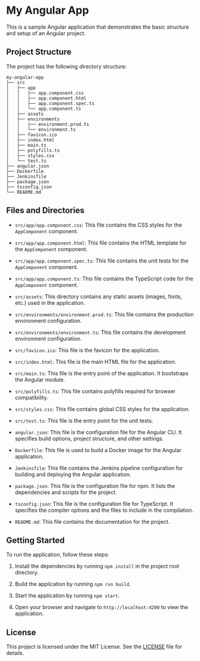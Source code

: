 # My Angular App

This is a sample Angular application that demonstrates the basic structure and setup of an Angular project.

## Project Structure

The project has the following directory structure:

```
my-angular-app
├── src
│   ├── app
│   │   ├── app.component.css
│   │   ├── app.component.html
│   │   ├── app.component.spec.ts
│   │   └── app.component.ts
│   ├── assets
│   ├── environments
│   │   ├── environment.prod.ts
│   │   └── environment.ts
│   ├── favicon.ico
│   ├── index.html
│   ├── main.ts
│   ├── polyfills.ts
│   ├── styles.css
│   └── test.ts
├── angular.json
├── Dockerfile
├── Jenkinsfile
├── package.json
├── tsconfig.json
└── README.md
```

## Files and Directories

- `src/app/app.component.css`: This file contains the CSS styles for the `AppComponent` component.

- `src/app/app.component.html`: This file contains the HTML template for the `AppComponent` component.

- `src/app/app.component.spec.ts`: This file contains the unit tests for the `AppComponent` component.

- `src/app/app.component.ts`: This file contains the TypeScript code for the `AppComponent` component.

- `src/assets`: This directory contains any static assets (images, fonts, etc.) used in the application.

- `src/environments/environment.prod.ts`: This file contains the production environment configuration.

- `src/environments/environment.ts`: This file contains the development environment configuration.

- `src/favicon.ico`: This file is the favicon for the application.

- `src/index.html`: This file is the main HTML file for the application.

- `src/main.ts`: This file is the entry point of the application. It bootstraps the Angular module.

- `src/polyfills.ts`: This file contains polyfills required for browser compatibility.

- `src/styles.css`: This file contains global CSS styles for the application.

- `src/test.ts`: This file is the entry point for the unit tests.

- `angular.json`: This file is the configuration file for the Angular CLI. It specifies build options, project structure, and other settings.

- `Dockerfile`: This file is used to build a Docker image for the Angular application.

- `Jenkinsfile`: This file contains the Jenkins pipeline configuration for building and deploying the Angular application.

- `package.json`: This file is the configuration file for npm. It lists the dependencies and scripts for the project.

- `tsconfig.json`: This file is the configuration file for TypeScript. It specifies the compiler options and the files to include in the compilation.

- `README.md`: This file contains the documentation for the project.

## Getting Started

To run the application, follow these steps:

1. Install the dependencies by running `npm install` in the project root directory.

2. Build the application by running `npm run build`.

3. Start the application by running `npm start`.

4. Open your browser and navigate to `http://localhost:4200` to view the application.

## License

This project is licensed under the MIT License. See the [LICENSE](LICENSE) file for details.